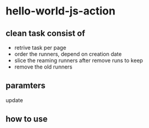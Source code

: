 # hello-world-js-action

## clean task consist of
- retrive task per page
- order the runners, depend on creation date
- slice the reaming runners after remove runs to keep
- remove the old runners

## paramters
update


## how to use
